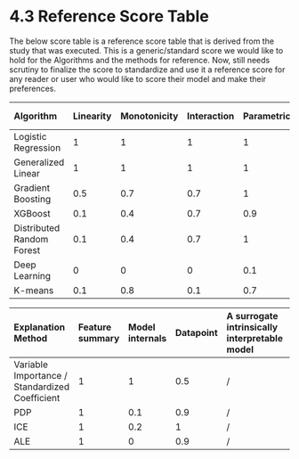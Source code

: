 # 4.3 Reference Score Table

The below score table is a reference score table that is derived from the study that was executed. This is a generic/standard score we would like to hold for the Algorithms and the methods for reference. Now, still needs scrutiny to finalize the score to standardize and use it a reference score for any reader or user who would like to score their model and make their preferences.

| Algorithm | Linearity | Monotonicity | Interaction | Parametric | Transparent | Algorithmic complexity | SUM |
| :--- | :--- | :--- | :--- | :--- | :--- | :--- | :--- |
| Logistic Regression | 1 | 1 | 1 | 1 | 1 | 1 | 6 |
| Generalized Linear | 1 | 1 | 1 | 1 | 1 | 0.9 | 5.9 |
| Gradient Boosting | 0.5 | 0.7 | 0.7 | 1 | 1 | 0.8 | 4.7 |
| XGBoost | 0.1 | 0.4 | 0.7 | 0.9 | 0 | 0.7 | 2.8 |
| Distributed Random Forest | 0.1 | 0.4 | 0.7 | 1 | 0 | 0.9 | 3.1 |
| Deep Learning | 0 | 0 | 0 | 0.1 | 0 | 0.2 | 0.3 |
| K-means | 0.1 | 0.8 | 0.1 | 0.7 | 1 | 0.5 | 3.2 |



| Explanation Method | Feature summary | Model internals | Datapoint | A surrogate intrinsically interpretable model | Expressive power | Portability | Algorithmic complexity | Detailed | Correctness | Consistency | Stability | Certainty | Importance | Novelty | Representativeness |
| :--- | :--- | :--- | :--- | :--- | :--- | :--- | :--- | :--- | :--- | :--- | :--- | :--- | :--- | :--- | :--- |
| Variable Importance / Standardized Coefficient | 1 | 1 | 0.5 | / | 1 | 1 | 1 | 1 | 1 | 0.3 | 1 | 1 | 1 | 0 | 1 |
| PDP | 1 | 0.1 | 0.9 | / | 1 | 1 | 0.9 | 0.5 | 1 | 0.8 | 1 | 0.8 | 0.8 | 1 | 0.1 |
| ICE | 1 | 0.2 | 1 | / | 1 | 0.5 | 0.5 | 1 | 1 | 0.8 | 1 | 0.9 | 1 | 0.9 | 0.1 |
| ALE | 1 | 0 | 0.9 | / | 1 | 1 | 1 | 0.6 | 1 | 0.9 | 1 | 0 | 1 | 1 | 0.1 |

